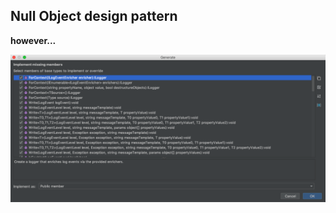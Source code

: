 ## Null Object design pattern

**however...**

![ILogger](./content/patterns/design/null-object/ILogger.png)
